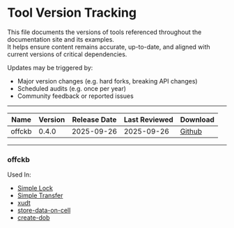 # Tool Version Tracking

This file documents the versions of tools referenced throughout the documentation site and its examples.  
It helps ensure content remains accurate, up-to-date, and aligned with current versions of critical dependencies.

Updates may be triggered by:
- Major version changes (e.g. hard forks, breaking API changes)
- Scheduled audits (e.g. once per year)
- Community feedback or reported issues

---

| Name          | Version | Release Date | Last Reviewed | Download |
| ------------- | ------- | ------------ | ------------- | -------- |
| offckb        | 0.4.0   | 2025-09-26   | 2025-09-26    | [Github](https://github.com/ckb-devrel/offckb/releases/tag/v0.4.0) |

---

### offckb
Used In:
* [Simple Lock](examples/dApp/simple-lock.mdx)
* [Simple Transfer](examples/dApp/simple-transfer/)
* [xudt](examples/dApp/xudt/)
* [store-data-on-cell](examples/dApp/store-data-on-cell/)
* [create-dob](examples/dApp/create-dob/)
